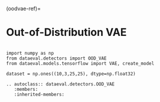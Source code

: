 (oodvae-ref)=
# Out-of-Distribution VAE

```{testsetup}

import numpy as np
from dataeval.detectors import OOD_VAE
from dataeval.models.tensorflow import VAE, create_model

dataset = np.ones((10,3,25,25), dtype=np.float32)
```

```{eval-rst}
.. autoclass:: dataeval.detectors.OOD_VAE
   :members:
   :inherited-members:
```